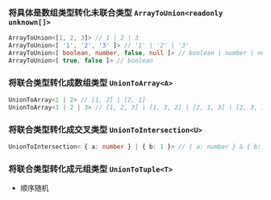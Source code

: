 
### 将具体是数组类型转化未联合类型 `ArrayToUnion<readonly unknown[]>`


``` typescript
ArrayToUnion<[1, 2, 3]> // 1 | 2 | 3
ArrayToUnion<[ '1', '2', '3' ]> // '1' | '2' | '3'
ArrayToUnion<[ boolean, number, false, null ]> // boolean | number | null
ArrayToUnion<[ true, false ]> // boolean
```

			
### 将联合类型转化成数组类型 `UnionToArray<A>`


``` typescript
UnionToArray<1 | 2> // [1, 2] | [2, 1]
UnionToArray<1 | 2 | 3> // [1, 2, 3] | [1, 3, 2] | [2, 1, 3] | [2, 3, 1] | [3, 1, 2] | [3, 2, 1]
```

			
### 将联合类型转化成交叉类型 `UnionToIntersection<U>`


``` typescript
UnionToIntersection< { a: number } | { b: 1 }> // { a: number } & { b: 1 }
```

			
### 将联合类型转化成元组类型 `UnionToTuple<T>`
 * 顺序随机

``` typescript

```

			